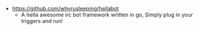 - https://github.com/whyrusleeping/hellabot
  - A hella awesome irc bot framework written in go, Simply plug in your triggers and run!
